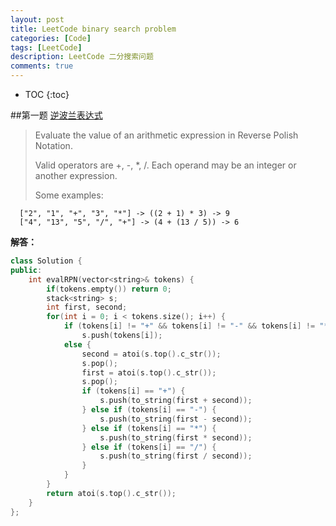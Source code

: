 ```yaml
---
layout: post
title: LeetCode binary search problem
categories: [Code]
tags: [LeetCode]
description: LeetCode 二分搜索问题
comments: true
---
```

* TOC
{:toc}   

##第一题 [逆波兰表达式][1]

> Evaluate the value of an arithmetic expression in Reverse Polish Notation.
>
>Valid operators are +, -, *, /. Each operand may be an integer or another expression.
>
>Some examples:
>
>
>
	  ["2", "1", "+", "3", "*"] -> ((2 + 1) * 3) -> 9
      ["4", "13", "5", "/", "+"] -> (4 + (13 / 5)) -> 6

**解答：**
```CPP
class Solution {
public:
    int evalRPN(vector<string>& tokens) {
    	if(tokens.empty()) return 0;
        stack<string> s;
        int first, second;
        for(int i = 0; i < tokens.size(); i++) {
        	if (tokens[i] != "+" && tokens[i] != "-" && tokens[i] != "*" && tokens[i] != "/")
            	s.push(tokens[i]);
            else {
            	second = atoi(s.top().c_str());
                s.pop();
            	first = atoi(s.top().c_str());
                s.pop();
                if (tokens[i] == "+") {
                	s.push(to_string(first + second));
                } else if (tokens[i] == "-") {
                	s.push(to_string(first - second));
                } else if (tokens[i] == "*") {
                	s.push(to_string(first * second));
                } else if (tokens[i] == "/") {
                	s.push(to_string(first / second));
                }
            }
        }
        return atoi(s.top().c_str());
    }
};
```

[1]:https://leetcode.com/problems/evaluate-reverse-polish-notation/
